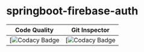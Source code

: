 # springboot-firebase-auth


| Code Quality        | Git Inspector        | 
| ------------- |:-------------:| 
| [![Codacy Badge](https://www.code-inspector.com/project/26186/score/svg) | [![Codacy Badge](https://www.code-inspector.com/project/26186/status/svg) | 
